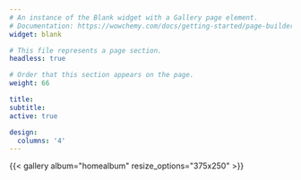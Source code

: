 ```yaml
---
# An instance of the Blank widget with a Gallery page element.
# Documentation: https://wowchemy.com/docs/getting-started/page-builder/
widget: blank

# This file represents a page section.
headless: true

# Order that this section appears on the page.
weight: 66

title:
subtitle:
active: true

design:
  columns: '4'
---
```


{{< gallery album="homealbum" resize_options="375x250" >}}
